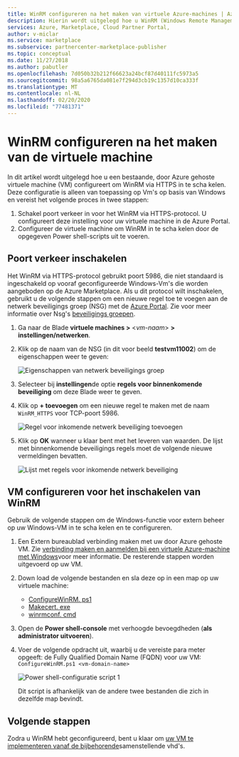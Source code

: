 ```yaml
---
title: WinRM configureren na het maken van virtuele Azure-machines | Azure Marketplace
description: Hierin wordt uitgelegd hoe u WinRM (Windows Remote Management) configureert na het maken van een virtuele machine die door Azure wordt gehost.
services: Azure, Marketplace, Cloud Partner Portal,
author: v-miclar
ms.service: marketplace
ms.subservice: partnercenter-marketplace-publisher
ms.topic: conceptual
ms.date: 11/27/2018
ms.author: pabutler
ms.openlocfilehash: 7d050b32b212f66623a24bcf87d40111fc5973a5
ms.sourcegitcommit: 98a5a6765da081e7f294d3cb19c1357d10ca333f
ms.translationtype: MT
ms.contentlocale: nl-NL
ms.lasthandoff: 02/20/2020
ms.locfileid: "77481371"
---
```

# <a name="configure-winrm-after-virtual-machine-creation"></a>WinRM configureren na het maken van de virtuele machine

In dit artikel wordt uitgelegd hoe u een bestaande, door Azure gehoste virtuele machine (VM) configureert om WinRM via HTTPS in te scha kelen.  Deze configuratie is alleen van toepassing op Vm's op basis van Windows en vereist het volgende proces in twee stappen:

1. Schakel poort verkeer in voor het WinRM via HTTPS-protocol.  U configureert deze instelling voor uw virtuele machine in de Azure Portal.
2. Configureer de virtuele machine om WinRM in te scha kelen door de opgegeven Power shell-scripts uit te voeren.


## <a name="enabling-port-traffic"></a>Poort verkeer inschakelen

Het WinRM via HTTPS-protocol gebruikt poort 5986, die niet standaard is ingeschakeld op vooraf geconfigureerde Windows-Vm's die worden aangeboden op de Azure Marketplace. Als u dit protocol wilt inschakelen, gebruikt u de volgende stappen om een nieuwe regel toe te voegen aan de netwerk beveiligings groep (NSG) met de [Azure Portal](https://portal.azure.com).  Zie voor meer informatie over Nsg's [beveiligings groepen](https://docs.microsoft.com/azure/virtual-network/security-overview).

1.  Ga naar de Blade **virtuele machines >**   <*vm-naam*>   **> instellingen/netwerken**.
2.  Klik op de naam van de NSG (in dit voor beeld **testvm11002**) om de eigenschappen weer te geven:

    ![Eigenschappen van netwerk beveiligings groep](./media/nsg-properties.png)
 
3. Selecteer bij **instellingen**de optie **regels voor binnenkomende beveiliging** om deze Blade weer te geven.
4. Klik op **+ toevoegen** om een nieuwe regel te maken met de naam `WinRM_HTTPS` voor TCP-poort 5986.

    ![Regel voor inkomende netwerk beveiliging toevoegen](./media/nsg-new-rule.png)

5. Klik op **OK** wanneer u klaar bent met het leveren van waarden.  De lijst met binnenkomende beveiligings regels moet de volgende nieuwe vermeldingen bevatten.

    ![Lijst met regels voor inkomende netwerk beveiliging](./media/nsg-new-inbound-listing.png)


## <a name="configure-vm-to-enable-winrm"></a>VM configureren voor het inschakelen van WinRM 

Gebruik de volgende stappen om de Windows-functie voor extern beheer op uw Windows-VM in te scha kelen en te configureren.   

1. Een Extern bureaublad verbinding maken met uw door Azure gehoste VM.  Zie [verbinding maken en aanmelden bij een virtuele Azure-machine met Windows](https://docs.microsoft.com/azure/virtual-machines/windows/connect-logon)voor meer informatie.  De resterende stappen worden uitgevoerd op uw VM.
2. Down load de volgende bestanden en sla deze op in een map op uw virtuele machine:
    - [ConfigureWinRM. ps1](https://raw.githubusercontent.com/Azure/azure-quickstart-templates/master/201-vm-winrm-windows/ConfigureWinRM.ps1)
    - [Makecert. exe](https://raw.githubusercontent.com/Azure/azure-quickstart-templates/master/201-vm-winrm-windows/makecert.exe)
    - [winrmconf. cmd](https://raw.githubusercontent.com/Azure/azure-quickstart-templates/master/201-vm-winrm-windows/winrmconf.cmd)
3. Open de **Power shell-console** met verhoogde bevoegdheden (**als administrator uitvoeren**). 
4. Voer de volgende opdracht uit, waarbij u de vereiste para meter opgeeft: de Fully Qualified Domain Name (FQDN) voor uw VM: <br/>
   `ConfigureWinRM.ps1 <vm-domain-name>`

    ![Power shell-configuratie script 1](./media/powershell-file1.png)

    Dit script is afhankelijk van de andere twee bestanden die zich in dezelfde map bevindt.


## <a name="next-steps"></a>Volgende stappen

Zodra u WinRM hebt geconfigureerd, bent u klaar om [uw VM te implementeren vanaf de bijbehorende](./cpp-deploy-vm-vhd.md)samenstellende vhd's.
